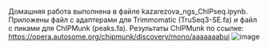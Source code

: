 Домашняя работа выполнена в файле kazarezova_ngs_ChIPseq.ipynb. Приложены файл с адаптерами для Trimmomatic (TruSeq3-SE.fa) и файл с пиками для ChIPMunk (peaks.fa). Результаты ChIPMunk по ссылке: https://opera.autosome.org/chipmunk/discovery/mono/aaaaaaabui
![image](https://user-images.githubusercontent.com/60521561/208510752-3af899a3-fc03-466b-a650-98e3e264d402.png)
